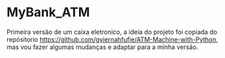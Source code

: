 # MyBank_ATM

Primeira versão de um caixa eletronico, a ideia do projeto foi copiada do repósitorio https://github.com/gyiernahfufie/ATM-Machine-with-Python, mas vou fazer algumas mudanças e adaptar para a minha versão.

